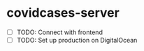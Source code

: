 # covidcases-server

* [ ] TODO: Connect with frontend
* [ ] TODO: Set up production on DigitalOcean
